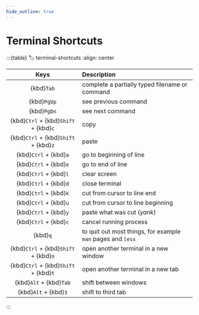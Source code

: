 ```yaml
---
hide_outline: true
---
```


# Terminal Shortcuts

:::{table}
:label: terminal-shortcuts
:align: center

| Keys | Description |
| :-----: | :--------------------- |
| {kbd}`Tab` | complete a partially typed filename or command |
| {kbd}`PgUp` | see previous command |
| {kbd}`PgDn` | see next command |
| {kbd}`Ctrl` + {kbd}`Shift` + {kbd}`c` | copy|
| {kbd}`Ctrl` + {kbd}`Shift` + {kbd}`z` | paste |
| {kbd}`Ctrl` + {kbd}`a` | go to beginning of line|
| {kbd}`Ctrl` + {kbd}`e` | go to end of line|
| {kbd}`Ctrl` + {kbd}`l` | clear screen |
| {kbd}`Ctrl` + {kbd}`d` | close terminal |
| {kbd}`Ctrl` + {kbd}`k` | cut from cursor to line end |
| {kbd}`Ctrl` + {kbd}`u` | cut from cursor to line beginning |
| {kbd}`Ctrl` + {kbd}`y` | paste what was cut (_yank_) |
| {kbd}`Ctrl` + {kbd}`c` | cancel running process |
| {kbd}`q` | to quit out most things, for example `man` pages and `less` |
| {kbd}`Ctrl` + {kbd}`Shift` + {kbd}`n` | open another terminal in a new window |
| {kbd}`Ctrl` + {kbd}`Shift` + {kbd}`t` | open another terminal in a new tab |
| {kbd}`Alt` + {kbd}`Tab` | shift between windows |
| {kbd}`Alt` + {kbd}`3` | shift to third tab |

:::
